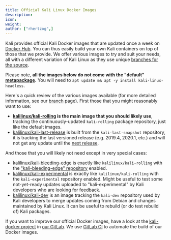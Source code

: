 ```yaml
---
title: Official Kali Linux Docker Images
description:
icon:
weight:
author: ["rhertzog",]
---
```


Kali provides official Kali Docker images that are updated once a week on [Docker Hub](https://hub.docker.com/u/kalilinux/). You can thus easily build your own Kali containers on top of those that we provide. We offer various images to try and suit your needs, all with a different variation of Kali Linux as they use unique [branches for the source](/docs/general-use/kali-branches/).

Please note, **all the images below do not come with the "default" [metapackage](/docs/general-use/metapackages/).** You will need to `apt update && apt -y install kali-linux-headless`.

Here's a quick review of the various images available (for more detailed information, see our [branch](/docs/general-use/kali-branches/) page). First those that you might reasonably want to use:

- **[kalilinux/kali-rolling](https://hub.docker.com/r/kalilinux/kali-rolling) is the main image that you should likely use**, tracking the continuously-updated `kali-rolling` package repository, just like the default images.
- [kalilinux/kali-last-release](https://hub.docker.com/r/kalilinux/kali-last-release) is built from the `kali-last-snapshot` repository, it is tracking the last versioned release (e.g. 2019.4, 2020.1, etc.) and will not get any update until the [next release](/releases/).

And those that you will likely not need except in very special cases:

- [kalilinux/kali-bleeding-edge](https://hub.docker.com/r/kalilinux/kali-bleeding-edge) is exactly like `kalilinux/kali-rolling` with the ["kali-bleeding-edge" repository](/blog/bleeding-edge-kali-repositories/) enabled.
- [kalilinux/kali-experimental](https://hub.docker.com/r/kalilinux/kali-experimental) is exactly like `kalilinux/kali-rolling` with the `kali-experimental` repository enabled. Might be useful to test some not-yet-ready updates uploaded to "kali-experimental" by Kali developers who are looking for feedback.
- [kalilinux/kali-dev](https://hub.docker.com/r/kalilinux/kali-dev) is an image tracking the `kali-dev` repository used by Kali developers to merge updates coming from Debian and changes maintained by Kali Linux. It can be useful to rebuild (or do test rebuild of) Kali packages.

If you want to improve our official Docker images, have a look at the [kali-docker project](https://gitlab.com/kalilinux/build-scripts/kali-docker/) in [our GitLab](https://gitlab.com/kalilinux). We use [GitLab CI](https://gitlab.com/kalilinux/build-scripts/kali-docker/pipelines) to automate the build of our Docker images.
